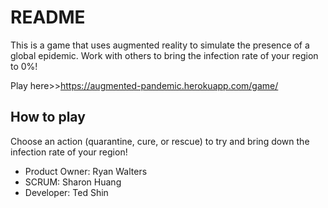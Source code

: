 # README #

This is a game that uses augmented reality to simulate the presence of a global epidemic. Work with others to bring the infection rate of your region to 0%!

Play here>>https://augmented-pandemic.herokuapp.com/game/

## How to play

Choose an action (quarantine, cure, or rescue) to try and bring down the infection rate of your region! 

* Product Owner: Ryan Walters
* SCRUM: Sharon Huang
* Developer: Ted Shin